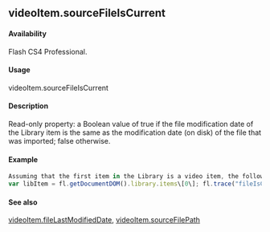 ## videoItem.sourceFileIsCurrent

#### Availability

Flash CS4 Professional.

#### Usage

videoItem.sourceFileIsCurrent

#### Description

Read-only property: a Boolean value of true if the file modification date of the Library item is the same as the modification date (on disk) of the file that was imported; false otherwise.

#### Example

```javascript
Assuming that the first item in the Library is a video item, the following code displays "true" if the file that was imported has not been modified on disk since it was imported.
var libItem = fl.getDocumentDOM().library.items\[0\]; fl.trace("fileIsCurrent = "+ libItem.sourceFileIsCurrent);

```
#### See also

[videoItem.fileLastModifiedDate](#!AdobeDocs/developers-animatesdk-docs/test/VideoItem_object/videoIte1.md), [videoItem.sourceFilePath](#!AdobeDocs/developers-animatesdk-docs/test/VideoItem_object/videoIte5.md)

<span id="videoItem.sourceFilePath" class="anchor"></span>
